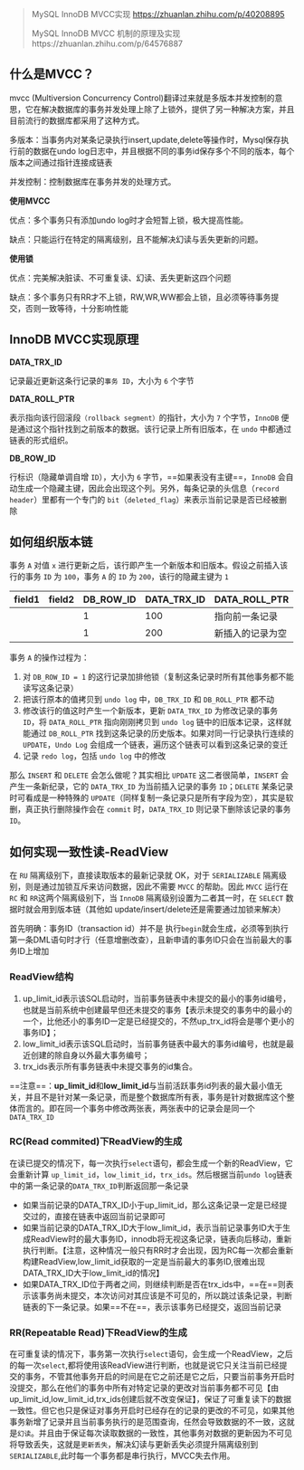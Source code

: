 > MySQL InnoDB MVCC实现 https://zhuanlan.zhihu.com/p/40208895
>
> MySQL InnoDB MVCC 机制的原理及实现https://zhuanlan.zhihu.com/p/64576887

## 什么是MVCC？

mvcc  (Multiversion Concurrency Control)翻译过来就是多版本并发控制的意思，它在解决数据库的事务并发处理上除了上锁外，提供了另一种解决方案，并且目前流行的数据库都采用了这种方式。

多版本：当事务内对某条记录执行insert,update,delete等操作时，Mysql保存执行前的数据在undo log日志中，并且根据不同的事务id保存多个不同的版本，每个版本之间通过指针连接成链表

并发控制：控制数据库在事务并发的处理方式。

**使用MVCC**

优点：多个事务只有添加undo log时才会短暂上锁，极大提高性能。

缺点：只能运行在特定的隔离级别，且不能解决幻读与丢失更新的问题。

**使用锁**

优点：完美解决脏读、不可重复读、幻读、丢失更新这四个问题

缺点：多个事务只有RR才不上锁，RW,WR,WW都会上锁，且必须等待事务提交，否则一致等待，十分影响性能



## InnoDB MVCC实现原理

**DATA_TRX_ID**

记录最近更新这条行记录的`事务 ID`，大小为 `6` 个字节

**DATA_ROLL_PTR**

表示指向该行回滚段`（rollback segment）`的指针，大小为 `7` 个字节，`InnoDB` 便是通过这个指针找到之前版本的数据。该行记录上所有旧版本，在 `undo` 中都通过链表的形式组织。

**DB_ROW_ID**

行标识（隐藏单调自增 `ID`），大小为 `6` 字节，==如果表没有主键==，`InnoDB` 会自动生成一个隐藏主键，因此会出现这个列。另外，每条记录的头信息（`record header`）里都有一个专门的 `bit`（`deleted_flag`）来表示当前记录是否已经被删除

## 如何组织版本链

事务 `A` 对值 `x` 进行更新之后，该行即产生一个新版本和旧版本。假设之前插入该行的事务 `ID` 为 `100`，事务 `A` 的 `ID` 为 `200`，该行的隐藏主键为 `1`

| field1 | field2 | DB_ROW_ID | DATA_TRX_ID | DATA_ROLL_PTR    |
| ------ | ------ | --------- | ----------- | ---------------- |
|        |        | 1         | 100         | 指向前一条记录   |
|        |        | 1         | 200         | 新插入的记录为空 |

事务 `A` 的操作过程为：

1. 对 `DB_ROW_ID = 1` 的这行记录加排他锁（复制这条记录时所有其他事务都不能读写这条记录）
2. 把该行原本的值拷贝到 `undo log` 中，`DB_TRX_ID` 和 `DB_ROLL_PTR` 都不动
3. 修改该行的值这时产生一个新版本，更新 `DATA_TRX_ID` 为修改记录的事务 `ID`，将 `DATA_ROLL_PTR` 指向刚刚拷贝到 `undo log` 链中的旧版本记录，这样就能通过 `DB_ROLL_PTR` 找到这条记录的历史版本。如果对同一行记录执行连续的 `UPDATE`，`Undo Log` 会组成一个链表，遍历这个链表可以看到这条记录的变迁
4. 记录 `redo log`，包括 `undo log` 中的修改

那么 `INSERT` 和 `DELETE` 会怎么做呢？其实相比 `UPDATE` 这二者很简单，`INSERT` 会产生一条新纪录，它的 `DATA_TRX_ID` 为当前插入记录的事务 `ID`；`DELETE` 某条记录时可看成是一种特殊的 `UPDATE`（同样复制一条记录只是所有字段为空），其实是软删，真正执行删除操作会在 `commit` 时，`DATA_TRX_ID` 则记录下删除该记录的事务 `ID`。

## 如何实现一致性读-ReadView

在 `RU` 隔离级别下，直接读取版本的最新记录就 OK，对于 `SERIALIZABLE` 隔离级别，则是通过加锁互斥来访问数据，因此不需要 `MVCC` 的帮助。因此 `MVCC` 运行在 `RC` 和 `RR`这两个隔离级别下，当 `InnoDB` 隔离级别设置为二者其一时，在 `SELECT` 数据时就会用到版本链（其他如 update/insert/delete还是需要通过加锁来解决）

首先明确：事务ID（transaction id）并不是 执行`begin`就会生成，必须等到执行第一条DML语句时才行（任意增删改查），且新申请的事务ID只会在当前最大的事务ID上增加

### ReadView结构

1. up_limit_id表示该SQL启动时，当前事务链表中未提交的最小的事务id编号，也就是当前系统中创建最早但还未提交的事务【表示未提交的事务中的最小的一个，比他还小的事务ID一定是已经提交的，不然up_trx_id将会是哪个更小的事务ID】；
2. low_limit_id表示该SQL启动时，当前事务链表中最大的事务id编号，也就是最近创建的除自身以外最大事务编号；
3. trx_ids表示所有事务链表中未提交事务的id集合。

==注意==：**up_limit_id**和**low_limit_id**与当前活跃事务id列表的最大最小值无关，并且不是针对某一条记录，而是整个数据库所有表，事务是针对数据库这个整体而言的。即在同一个事务中修改两张表，两张表中的记录会是同一个`DATA_TRX_ID`

###  RC(Read commited)下ReadView的生成

在读已提交的情况下，每一次执行`select`语句，都会生成一个新的ReadView，它会重新计算	`up_limit_id`，`low_limit_id`，`trx_ids`。然后根据当前`undo log`链表中的第一条记录的`DATA_TRX_ID`判断返回那一条记录

* 如果当前记录的DATA_TRX_ID小于up_limit_id，那么这条记录一定是已经提交过的，直接在链表中返回当前记录即可
* 如果当前记录的DATA_TRX_ID大于low_limit_id，表示当前记录事务ID大于生成ReadView时的最大事务ID，innodb将无视这条记录，链表向后移动，重新执行判断。【注意，这种情况一般只有RR时才会出现，因为RC每一次都会重新构建ReadView,low_limit_id获取的一定是当前最大的事务ID,很难出现DATA_TRX_ID大于low_limit_id的情况】
* 如果DATA_TRX_ID位于两者之间，则继续判断是否在trx_ids中，==在==则表示该事务尚未提交，本次访问对其应该是不可见的，所以跳过该条记录，判断链表的下一条记录。如果==不在==，表示该事务已经提交，返回当前记录

### RR(Repeatable Read)下ReadView的生成

在可重复读的情况下，事务第一次执行`select`语句，会生成一个ReadView，之后的每一次`select`,都将使用该ReadView进行判断，也就是说它只关注当前已经提交的事务，不管其他事务开启的时间是在它之前还是它之后，只要当前事务开启时没提交，那么在他们的事务中所有对特定记录的更改对当前事务都不可见【由up_limit_id,low_limit_id,trx_ids创建后就不改变保证】，保证了可重复读下的数据一致性。但它也只是保证对事务开启时已经存在的记录的更改的不可见，如果其他事务新增了记录并且当前事务执行的是范围查询，任然会导致数据的不一致，这就是`幻读`。并且由于保证每次读取数据的一致性，其他事务对数据的更新因为不可见将导致丢失，这就是`更新丢失`，解决幻读与更新丢失必须提升隔离级别到`SERIALIZABLE`,此时每一个事务都是串行执行，MVCC失去作用。